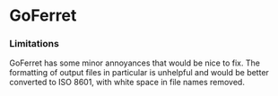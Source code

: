 # GoFerret


### Limitations
GoFerret has some minor annoyances that would be nice to fix. The formatting of output files in particular is unhelpful and would be better converted to ISO 8601, with white space in file names removed.  